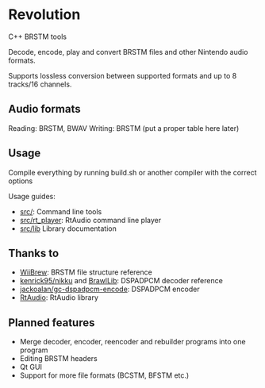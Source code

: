 # Revolution
C++ BRSTM tools

Decode, encode, play and convert BRSTM files and other Nintendo audio formats.

Supports lossless conversion between supported formats and up to 8 tracks/16 channels.

## Audio formats

Reading: BRSTM, BWAV
Writing: BRSTM
(put a proper table here later)

## Usage
Compile everything by running build.sh or another compiler with the correct options

Usage guides:
- [src/](https://github.com/Extrasklep/revolution/tree/master/src): Command line tools
- [src/rt_player](https://github.com/Extrasklep/revolution/tree/master/src/rt_player): RtAudio command line player
- [src/lib](https://github.com/Extrasklep/revolution/tree/master/src/lib) Library documentation

## Thanks to

- [WiiBrew](https://wiibrew.org/wiki/BRSTM_file): BRSTM file structure reference
- [kenrick95/nikku](https://github.com/kenrick95/nikku) and [BrawlLib](https://github.com/libertyernie/brawltools): DSPADPCM decoder reference
- [jackoalan/gc-dspadpcm-encode](https://github.com/jackoalan/gc-dspadpcm-encode): DSPADPCM encoder
- [RtAudio](https://github.com/thestk/rtaudio): RtAudio library

## Planned features

- Merge decoder, encoder, reencoder and rebuilder programs into one program
- Editing BRSTM headers
- Qt GUI
- Support for more file formats (BCSTM, BFSTM etc.)

